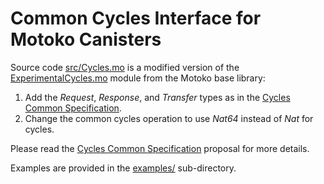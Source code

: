 # Common Cycles Interface for Motoko Canisters

Source code [src/Cycles.mo] is a modified version of the [ExperimentalCycles.mo] module from the Motoko base library:

1. Add the *Request*, *Response*, and *Transfer* types as in the [Cycles Common Specification].
2. Change the common cycles operation to use *Nat64* instead of *Nat* for cycles.

Please read the [Cycles Common Specification] proposal for more details.

Examples are provided in the [examples/](../tree/main/examples/) sub-directory.

[Cycles Common Specification]: https://github.com/CyclesCommon/initiative/pull/1
[src/Cycles.mo]: https://github.com/CyclesCommon/cycles-motoko/blob/main/src/Cycles.mo
[ExperimentalCycles.mo]: https://github.com/dfinity/motoko-base/blob/main/src/ExperimentalCycles.mo
